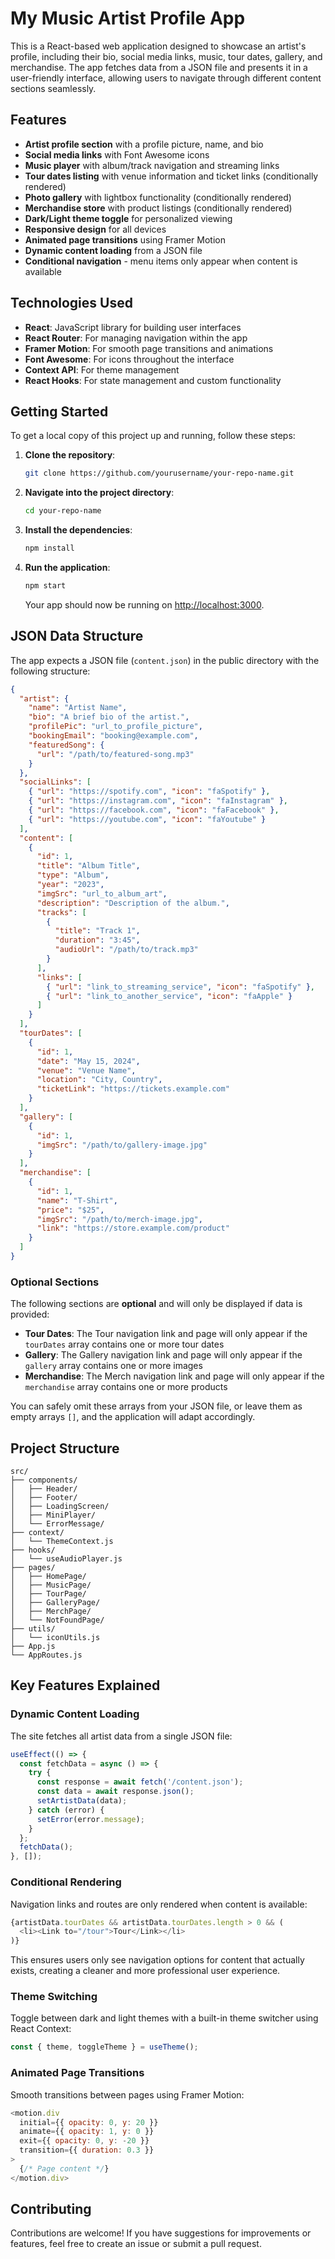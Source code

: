 # My Music Artist Profile App

This is a React-based web application designed to showcase an artist's profile, including their bio, social media links, music, tour dates, gallery, and merchandise. The app fetches data from a JSON file and presents it in a user-friendly interface, allowing users to navigate through different content sections seamlessly.

## Features

- **Artist profile section** with a profile picture, name, and bio
- **Social media links** with Font Awesome icons
- **Music player** with album/track navigation and streaming links
- **Tour dates listing** with venue information and ticket links (conditionally rendered)
- **Photo gallery** with lightbox functionality (conditionally rendered)
- **Merchandise store** with product listings (conditionally rendered)
- **Dark/Light theme toggle** for personalized viewing
- **Responsive design** for all devices
- **Animated page transitions** using Framer Motion
- **Dynamic content loading** from a JSON file
- **Conditional navigation** - menu items only appear when content is available

## Technologies Used

- **React**: JavaScript library for building user interfaces
- **React Router**: For managing navigation within the app
- **Framer Motion**: For smooth page transitions and animations
- **Font Awesome**: For icons throughout the interface
- **Context API**: For theme management
- **React Hooks**: For state management and custom functionality

## Getting Started

To get a local copy of this project up and running, follow these steps:

1. **Clone the repository**:
   ```bash
   git clone https://github.com/yourusername/your-repo-name.git
   ```
   
2. **Navigate into the project directory**:
   ```bash
   cd your-repo-name
   ```

3. **Install the dependencies**:
   ```bash
   npm install
   ```

4. **Run the application**:
   ```bash
   npm start
   ```

   Your app should now be running on [http://localhost:3000](http://localhost:3000).

## JSON Data Structure

The app expects a JSON file (`content.json`) in the public directory with the following structure:

```json
{
  "artist": {
    "name": "Artist Name",
    "bio": "A brief bio of the artist.",
    "profilePic": "url_to_profile_picture",
    "bookingEmail": "booking@example.com",
    "featuredSong": {
      "url": "/path/to/featured-song.mp3"
    }
  },
  "socialLinks": [
    { "url": "https://spotify.com", "icon": "faSpotify" },
    { "url": "https://instagram.com", "icon": "faInstagram" },
    { "url": "https://facebook.com", "icon": "faFacebook" },
    { "url": "https://youtube.com", "icon": "faYoutube" }
  ],
  "content": [
    {
      "id": 1,
      "title": "Album Title",
      "type": "Album",
      "year": "2023",
      "imgSrc": "url_to_album_art",
      "description": "Description of the album.",
      "tracks": [
        {
          "title": "Track 1",
          "duration": "3:45",
          "audioUrl": "/path/to/track.mp3"
        }
      ],
      "links": [
        { "url": "link_to_streaming_service", "icon": "faSpotify" },
        { "url": "link_to_another_service", "icon": "faApple" }
      ]
    }
  ],
  "tourDates": [
    {
      "id": 1,
      "date": "May 15, 2024",
      "venue": "Venue Name",
      "location": "City, Country",
      "ticketLink": "https://tickets.example.com"
    }
  ],
  "gallery": [
    {
      "id": 1,
      "imgSrc": "/path/to/gallery-image.jpg"
    }
  ],
  "merchandise": [
    {
      "id": 1,
      "name": "T-Shirt",
      "price": "$25",
      "imgSrc": "/path/to/merch-image.jpg",
      "link": "https://store.example.com/product"
    }
  ]
}
```

### Optional Sections

The following sections are **optional** and will only be displayed if data is provided:

- **Tour Dates**: The Tour navigation link and page will only appear if the `tourDates` array contains one or more tour dates
- **Gallery**: The Gallery navigation link and page will only appear if the `gallery` array contains one or more images
- **Merchandise**: The Merch navigation link and page will only appear if the `merchandise` array contains one or more products

You can safely omit these arrays from your JSON file, or leave them as empty arrays `[]`, and the application will adapt accordingly.

## Project Structure

```
src/
├── components/
│   ├── Header/
│   ├── Footer/
│   ├── LoadingScreen/
│   ├── MiniPlayer/
│   └── ErrorMessage/
├── context/
│   └── ThemeContext.js
├── hooks/
│   └── useAudioPlayer.js
├── pages/
│   ├── HomePage/
│   ├── MusicPage/
│   ├── TourPage/
│   ├── GalleryPage/
│   ├── MerchPage/
│   └── NotFoundPage/
├── utils/
│   └── iconUtils.js
├── App.js
└── AppRoutes.js
```

## Key Features Explained

### Dynamic Content Loading
The site fetches all artist data from a single JSON file:
```javascript
useEffect(() => {
  const fetchData = async () => {
    try {
      const response = await fetch('/content.json');
      const data = await response.json();
      setArtistData(data);
    } catch (error) {
      setError(error.message);
    }
  };
  fetchData();
}, []);
```

### Conditional Rendering
Navigation links and routes are only rendered when content is available:
```javascript
{artistData.tourDates && artistData.tourDates.length > 0 && (
  <li><Link to="/tour">Tour</Link></li>
)}
```

This ensures users only see navigation options for content that actually exists, creating a cleaner and more professional user experience.

### Theme Switching
Toggle between dark and light themes with a built-in theme switcher using React Context:
```javascript
const { theme, toggleTheme } = useTheme();
```

### Animated Page Transitions
Smooth transitions between pages using Framer Motion:
```javascript
<motion.div
  initial={{ opacity: 0, y: 20 }}
  animate={{ opacity: 1, y: 0 }}
  exit={{ opacity: 0, y: -20 }}
  transition={{ duration: 0.3 }}
>
  {/* Page content */}
</motion.div>
```

## Contributing

Contributions are welcome! If you have suggestions for improvements or features, feel free to create an issue or submit a pull request.